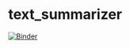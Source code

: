 # text_summarizer
[![Binder](https://mybinder.org/badge_logo.svg)](https://mybinder.org/v2/gh/disha-grover/text_summarizer.git/HEAD)
